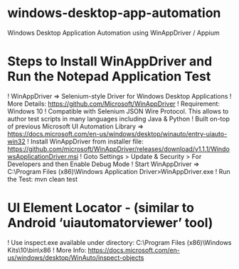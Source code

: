 # windows-desktop-app-automation
Windows Desktop Application Automation using WinAppDriver / Appium

# Steps to Install WinAppDriver and Run the Notepad Application Test
! WinAppDriver => Selenium-style Driver for Windows Desktop Applications 
! More Details: https://github.com/Microsoft/WinAppDriver
! Requirement: Windows 10
! Compatible with Selenium JSON Wire Protocol. This allows to author test scripts in many languages including Java & Python
! Built on-top of previous Microsoft UI Automation Library => https://docs.microsoft.com/en-us/windows/desktop/winauto/entry-uiauto-win32
! Install WinAppDriver from installer file: https://github.com/microsoft/WinAppDriver/releases/download/v1.1.1/WindowsApplicationDriver.msi
! Goto Settings > Update & Security > For Developers and then Enable Debug Mode
! Start WinAppDriver => C:\Program Files (x86)\Windows Application Driver>WinAppDriver.exe
! Run the Test: mvn clean test

# UI Element Locator - (similar to Android ‘uiautomatorviewer’ tool)
! Use inspect.exe available under directory: C:\Program Files (x86)\Windows Kits\10\bin\x86
! More Info: https://docs.microsoft.com/en-us/windows/desktop/WinAuto/inspect-objects

